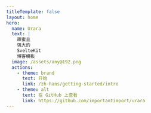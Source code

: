 ```yaml
---
titleTemplate: false
layout: home
hero:
  name: Urara
  text: |
    甜蜜且
    强大的
    SvelteKit
    博客模板
  image: /assets/any@192.png
  actions:
    - theme: brand
      text: 开始
      link: /zh-hans/getting-started/intro
    - theme: alt
      text: 在 GitHub 上查看
      link: https://github.com/importantimport/urara
---
```

